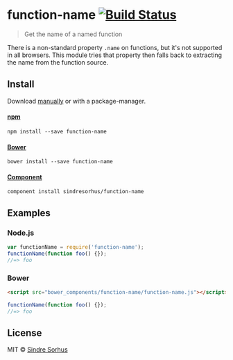 # function-name [![Build Status](https://secure.travis-ci.org/sindresorhus/function-name.png?branch=master)](http://travis-ci.org/sindresorhus/function-name)

> Get the name of a named function

There is a non-standard property `.name` on functions, but it's not supported in all browsers. This module tries that property then falls back to extracting the name from the function source.


## Install

Download [manually](https://github.com/sindresorhus/function-name/releases) or with a package-manager.

#### [npm](https://npmjs.org/package/function-name)

```
npm install --save function-name
```

#### [Bower](http://bower.io)

```
bower install --save function-name
```

#### [Component](https://github.com/component/component)

```
component install sindresorhus/function-name
```


## Examples

### Node.js

```js
var functionName = require('function-name');
functionName(function foo() {});
//=> foo
```

### Bower

```html
<script src="bower_components/function-name/function-name.js"></script>
```

```js
functionName(function foo() {});
//=> foo
```


## License

MIT © [Sindre Sorhus](http://sindresorhus.com)

